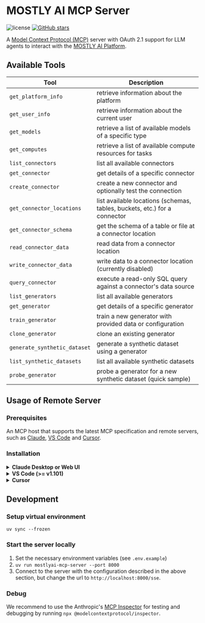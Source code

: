# MOSTLY AI MCP Server

![license](https://img.shields.io/github/license/mostly-ai/mostlyai-mcp-server)
[![GitHub stars](https://img.shields.io/github/stars/mostly-ai/mostly-mcp-server?style=social)](https://github.com/mostly-ai/mostlyai-mcp-server/stargazers)

A [Model Context Protocol (MCP)](https://modelcontextprotocol.io) server with OAuth 2.1 support for LLM agents to interact with the [MOSTLY AI Platform](https://app.mostly.ai).

## Available Tools

| Tool | Description |
|------|-------------|
| `get_platform_info` | retrieve information about the platform |
| `get_user_info` | retrieve information about the current user |
| `get_models` | retrieve a list of available models of a specific type |
| `get_computes` | retrieve a list of available compute resources for tasks |
| `list_connectors` | list all available connectors |
| `get_connector` | get details of a specific connector |
| `create_connector` | create a new connector and optionally test the connection |
| `get_connector_locations` | list available locations (schemas, tables, buckets, etc.) for a connector |
| `get_connector_schema` | get the schema of a table or file at a connector location |
| `read_connector_data` | read data from a connector location |
| `write_connector_data` | write data to a connector location (currently disabled) |
| `query_connector` | execute a read-only SQL query against a connector's data source |
| `list_generators` | list all available generators |
| `get_generator` | get details of a specific generator |
| `train_generator` | train a new generator with provided data or configuration |
| `clone_generator` | clone an existing generator |
| `generate_synthetic_dataset` | generate a synthetic dataset using a generator |
| `list_synthetic_datasets` | list all available synthetic datasets |
| `probe_generator` | probe a generator for a new synthetic dataset (quick sample) |

## Usage of Remote Server

### Prerequisites

An MCP host that supports the latest MCP specification and remote servers, such as [Claude](https://claude.ai/), [VS Code](https://code.visualstudio.com/) and [Cursor](https://www.cursor.com/).

### Installation
<details>

  **<summary>Claude Desktop or Web UI</summary>**

  `Search and tools` -> `Add integrations` -> `Add integration` -> Set Integration name to the name of your choice (e.g., `mostlyai`) and Integration URL to `https://mcp.mostly.ai/sse`.

</details>

<details>

  **<summary>VS Code (>= v1.101)</summary>**

  [![Install in VS Code](https://img.shields.io/badge/VS_Code-Install_Server-0098FF)](https://insiders.vscode.dev/redirect/mcp/install?name=mostlyai&config=%7B%22url%22%3A%20%22https%3A%2F%2Fmcp.mostly.ai%2Fsse%22%7D)

For quick installation, please use the one-click button above.
Alternatively, one can add the following JSON to `.vscode/mcp.json` (for the workspace) or the global `settings.json` (for the user).

```json
{
  "servers": {
    "mostlyai": {
      "url": "https://mcp.mostly.ai/sse"
    }
  }
}
```

</details>

<details>

  **<summary>Cursor</summary>**
    [![Install in Cursor](https://img.shields.io/badge/Cursor-Install_Server-111111)](https://cursor.com/install-mcp?name=mostlyai&config=eyJ1cmwiOiJodHRwczovL21jcC5tb3N0bHkuYWkvc3NlIn0%3D)

For quick installation, please use the one-click button above.
Alternatively, one can add the following JSON to `~/.cursor/mcp.json`.

```json
{
    "mcpServers": {
      "mostlyai": {
        "url": "https://mcp.mostly.ai/sse"
      }
    }
}
```

</details>

## Development

### Setup virtual environment

`uv sync --frozen`

### Start the server locally

1. Set the necessary environment variables (see `.env.example`)
2. `uv run mostlyai-mcp-server --port 8000`
3. Connect to the server with the configuration described in the above section, but change the url to `http://localhost:8000/sse`.

### Debug

We recommend to use the Anthropic's [MCP Inspector](https://modelcontextprotocol.io/docs/tools/inspector) for testing and debugging by running `npx @modelcontextprotocol/inspector`.
